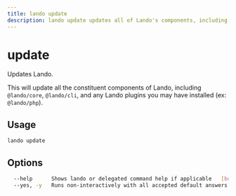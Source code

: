 ```yaml
---
title: lando update
description: lando update updates all of Lando's components, including installed plugins.
---
```


# update

Updates Lando.

This will update all the constituent components of Lando, including `@lando/core`, `@lando/cli`, and any Lando plugins you may have installed (ex: `@lando/php`).

## Usage

```bash
lando update
```

## Options

```bash
  --help      Shows lando or delegated command help if applicable   [boolean]
  --yes, -y   Runs non-interactively with all accepted default answers    [boolean] [default: false]
```
